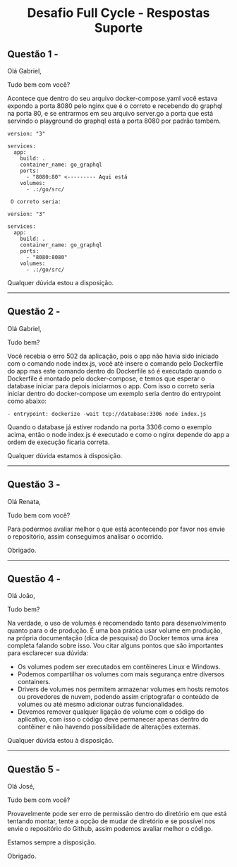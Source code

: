 <h1 align="center"> Desafio Full Cycle - Respostas Suporte </h1>

## Questão 1 - 

Olá Gabriel,

Tudo bem com você?

Acontece que dentro do seu arquivo docker-compose.yaml você estava expondo a porta 8080 pelo nginx que é o correto e recebendo do graphql na porta 80, e se entrarmos em seu arquivo server.go a porta que está servindo o playground do graphql está a porta 8080 por padrão também.

```
version: "3"

services:
  app:
    build: .
    container_name: go_graphql
    ports:
      - "8080:80" <--------- Aqui está
    volumes:
      - .:/go/src/
      
 O correto seria:

```
 
``` 
version: "3"

services:
  app:
    build: .
    container_name: go_graphql
    ports:
      - "8080:8080"
    volumes:
      - .:/go/src/
```

Qualquer dúvida estou a disposição.


***

## Questão 2 -

Olá Gabriel,

Tudo bem?

Você recebia o erro 502 da aplicação, pois o app não havia sido iniciado com o comando node index.js, você até insere o comando pelo Dockerfile do app mas este comando dentro do Dockerfile só é executado quando o Dockerfile é montado pelo docker-compose, e temos que esperar o database iniciar para depois iniciarmos o app.
Com isso o correto seria iniciar dentro do docker-compose um exemplo seria dentro do entrypoint como abaixo:
 
 ```
 - entrypoint: dockerize -wait tcp://database:3306 node index.js
``` 
Quando o database já estiver rodando na porta 3306 como o exemplo acima, então o node index.js é executado e como o nginx depende do app a ordem de execução ficaria correta.

Qualquer dúvida estamos à disposição.


***

## Questão 3 - 

Olá Renata,

Tudo bem com você?

Para podermos avaliar melhor o que está acontecendo por favor nos envie o repositório, assim conseguimos analisar o ocorrido.

Obrigado.

***

## Questão 4 -

Olá João,

Tudo bem?

Na verdade, o uso de volumes é recomendado tanto para desenvolvimento quanto para o de produção.
É uma boa prática usar volume em produção, na própria documentação (dica de pesquisa) do Docker temos uma área completa falando sobre isso.
Vou citar alguns pontos que são importantes para esclarecer sua dúvida:

- Os volumes podem ser executados em contêineres Linux e Windows.
- Podemos compartilhar os volumes com mais segurança entre diversos 	 containers.
- Drivers de volumes nos permitem armazenar volumes em hosts remotos ou provedores de nuvem, podendo assim criptografar o conteúdo de volumes ou até mesmo adicionar outras funcionalidades.
- Devemos remover qualquer ligação de volume com o código do aplicativo, com isso o código deve permanecer apenas dentro do contêiner e não havendo possibilidade de alterações externas.

Qualquer dúvida estou à disposição.

***

## Questão 5 - 

Olá José,

Tudo bem com você?

Provavelmente pode ser erro de permissão dentro do diretório em que está tentando montar, tente a opção de mudar de diretório e se possível nos envie o repositório do Github, assim podemos avaliar melhor o código.

Estamos sempre a disposição.

Obrigado.